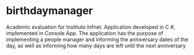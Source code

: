 # birthdaymanager
Academic evaluation for Instituto Infnet. Application developed in C #, implemented in Console App.  The application has the purpose of implementing a people manager and informing the anniversary dates of the day, as well as informing how many days are left until the next anniversary
